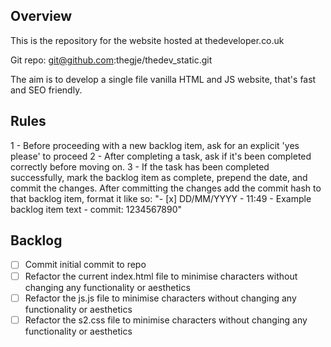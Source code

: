 ## Overview
This is the repository for the website hosted at thedeveloper.co.uk

Git repo: git@github.com:thegje/thedev_static.git

The aim is to develop a single file vanilla HTML and JS website, that's fast and SEO friendly.
 
## Rules 
1 - Before proceeding with a new backlog item, ask for an explicit 'yes please' to proceed 
2 - After completing a task, ask if it's been completed correctly before moving on. 
3 - If the task has been completed successfully, mark the backlog item as complete, prepend the date, and commit the changes. After committing the changes add the commit hash to that backlog item, format it like so: "- [x] DD/MM/YYYY - 11:49 - Example backlog item text - commit: 1234567890"

## Backlog
- [ ] Commit initial commit to repo
- [ ] Refactor the current index.html file to minimise characters without changing any functionality or aesthetics
- [ ] Refactor the js.js file to minimise characters without changing any functionality or aesthetics
- [ ] Refactor the s2.css file to minimise characters without changing any functionality or aesthetics